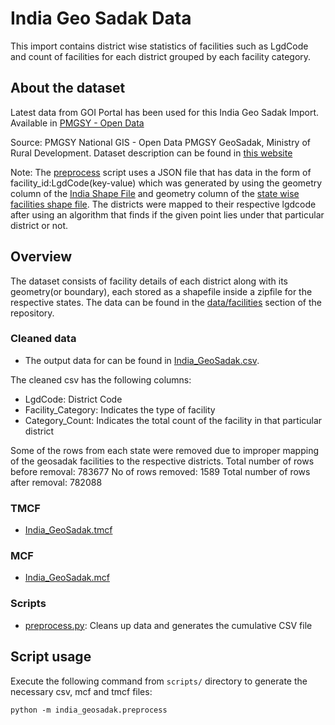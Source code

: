 # India Geo Sadak Data

This import contains district wise statistics of facilities such as LgdCode and count of facilities for each district grouped by each facility category. 

## About the dataset
Latest data from GOI Portal has been used for this India Geo Sadak Import. Available in [PMGSY - Open Data](https://geosadak-pmgsy.nic.in/OpenData)

Source: PMGSY National GIS - Open Data PMGSY GeoSadak, Ministry of Rural Development. Dataset description can be found in [this website](https://geosadak-pmgsy.nic.in/)

Note:
The [preprocess](./preprocess.py) script uses a JSON file that has data in the form of facility_id:LgdCode(key-value) which was generated by using the geometry column of the [India Shape File](https://www.kaggle.com/datasets/imdevskp/india-district-wise-shape-files) and geometry column of the [state wise facilities shape file](./data/facilities/). The districts were mapped to their respective lgdcode after using an algorithm that finds if the given point lies under that particular district or not.


## Overview
The dataset consists of facility details of each district along with its geometry(or boundary), each stored as a shapefile inside a zipfile for the respective states. The data can be found in the [data/facilities](./data/facilities) section of the repository.


### Cleaned data
- The output data for can be found in [India_GeoSadak.csv](./India_GeoSadak.csv).

The cleaned csv has the following columns:
 - LgdCode: District Code
 - Facility_Category: Indicates the type of facility
 - Category_Count: Indicates the total count of the facility in that particular district

Some of the rows from each state were removed due to improper mapping of the geosadak facilities to the respective districts.
Total number of rows before removal: 783677
No of rows removed: 1589
Total number of rows after removal: 782088

### TMCF
- [India_GeoSadak.tmcf](./India_GeoSadak.tmcf)

### MCF
- [India_GeoSadak.mcf](./India_GeoSadak.mcf)

### Scripts
- [preprocess.py](./preprocess.py): Cleans up data and generates the cumulative CSV file

## Script usage
Execute the following command from `scripts/` directory to generate the necessary csv, mcf and tmcf files:

```
python -m india_geosadak.preprocess
```


